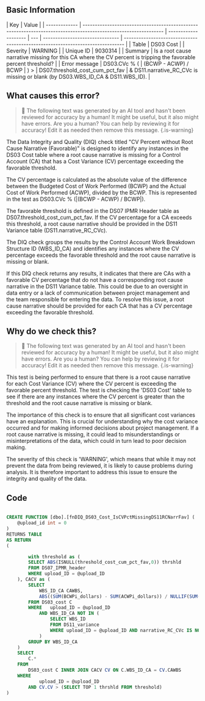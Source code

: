 ## Basic Information

| Key           | Value                                                                                                           |
| ------------- | --------------------------------------------------------------------------------------------------------------- | -------------------- | --- | ------------------------------- | ------------------------------------------------------------------------------ |
| Table         | DS03 Cost                                                                                                       |
| Severity      | WARNING                                                                                                         |
| Unique ID     | 9030314                                                                                                         |
| Summary       | Is a root cause narrative missing for this CA where the CV percent is tripping the favorable percent threshold? |
| Error message | DS03.CVc % (                                                                                                    | (BCWP - ACWP) / BCWP | ) > | DS07.threshold_cost_cum_pct_fav | & DS11.narrative_RC_CVc is missing or blank (by DS03.WBS_ID_CA & DS11.WBS_ID). |

## What causes this error?

> :robot: The following text was generated by an AI tool and hasn't been reviewed for accuracy by a human! It might be useful, but it also might have errors. Are you a human? You can help by reviewing it for accuracy! Edit it as needed then remove this message.
> {.is-warning}

The Data Integrity and Quality (DIQ) check titled "CV Percent without Root Cause Narrative (Favorable)" is designed to identify any instances in the DS03 Cost table where a root cause narrative is missing for a Control Account (CA) that has a Cost Variance (CV) percentage exceeding the favorable threshold.

The CV percentage is calculated as the absolute value of the difference between the Budgeted Cost of Work Performed (BCWP) and the Actual Cost of Work Performed (ACWP), divided by the BCWP. This is represented in the test as DS03.CVc % (|(BCWP - ACWP) / BCWP|).

The favorable threshold is defined in the DS07 IPMR Header table as DS07.threshold_cost_cum_pct_fav. If the CV percentage for a CA exceeds this threshold, a root cause narrative should be provided in the DS11 Variance table (DS11.narrative_RC_CVc).

The DIQ check groups the results by the Control Account Work Breakdown Structure ID (WBS_ID_CA) and identifies any instances where the CV percentage exceeds the favorable threshold and the root cause narrative is missing or blank.

If this DIQ check returns any results, it indicates that there are CAs with a favorable CV percentage that do not have a corresponding root cause narrative in the DS11 Variance table. This could be due to an oversight in data entry or a lack of communication between project management and the team responsible for entering the data. To resolve this issue, a root cause narrative should be provided for each CA that has a CV percentage exceeding the favorable threshold.

## Why do we check this?

> :robot: The following text was generated by an AI tool and hasn't been reviewed for accuracy by a human! It might be useful, but it also might have errors. Are you a human? You can help by reviewing it for accuracy! Edit it as needed then remove this message.
> {.is-warning}

This test is being performed to ensure that there is a root cause narrative for each Cost Variance (CV) where the CV percent is exceeding the favorable percent threshold. The test is checking the 'DS03 Cost' table to see if there are any instances where the CV percent is greater than the threshold and the root cause narrative is missing or blank.

The importance of this check is to ensure that all significant cost variances have an explanation. This is crucial for understanding why the cost variance occurred and for making informed decisions about project management. If a root cause narrative is missing, it could lead to misunderstandings or misinterpretations of the data, which could in turn lead to poor decision making.

The severity of this check is 'WARNING', which means that while it may not prevent the data from being reviewed, it is likely to cause problems during analysis. It is therefore important to address this issue to ensure the integrity and quality of the data.

## Code

```sql

CREATE FUNCTION [dbo].[fnDIQ_DS03_Cost_IsCVPctMissingDS11RCNarrFav] (
	@upload_id int = 0
)
RETURNS TABLE
AS RETURN
(

		with threshold as (
		SELECT ABS(ISNULL(threshold_cost_cum_pct_fav,0)) thrshld
		FROM DS07_IPMR_header
		WHERE upload_ID = @upload_ID
	), CACV as (
		SELECT
			WBS_ID_CA CAWBS,
			ABS((SUM(BCWPi_dollars) - SUM(ACWPi_dollars)) / NULLIF(SUM(BCWPi_dollars),0)) CV
		FROM DS03_cost C
		WHERE	upload_ID = @upload_ID
			AND WBS_ID_CA NOT IN (
				SELECT WBS_ID
				FROM DS11_variance
				WHERE upload_ID = @upload_ID AND narrative_RC_CVc IS NOT NULL
			)
		GROUP BY WBS_ID_CA
	)
	SELECT
		C.*
	FROM
		DS03_cost C INNER JOIN CACV CV ON C.WBS_ID_CA = CV.CAWBS
	WHERE
			upload_ID = @upload_ID
		AND CV.CV > (SELECT TOP 1 thrshld FROM threshold)
)
```
